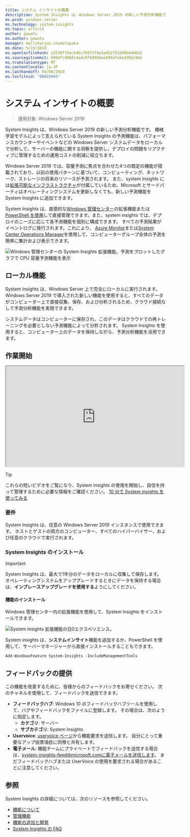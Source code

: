 ```yaml
---
title: システム インサイトの概要
description: System Insights は、Windows Server 2019 の新しい予測分析機能です。 機械学習モデルによって支えられている System Insights の予測機能は、パフォーマンスカウンターやイベントなどの Windows Server システムデータをローカルで分析して、サーバーの機能に関する洞察を提供し、デプロイの問題をリアクティブに管理するための運用コストの削減に役立ちます。
ms.prod: windows-server
ms.technology: system-insights
ms.topic: article
author: gawatu
ms.author: gawatu
manager: mallikarjun.chadalapaka
ms.date: 5/23/2018
ms.openlocfilehash: e2530ff9ecb4bcf69f2f9a3a452f51696b4466d2
ms.sourcegitcommit: b00d7c8968c4adc8f699dbee694afe6ed36bc9de
ms.translationtype: MT
ms.contentlocale: ja-JP
ms.lasthandoff: 04/08/2020
ms.locfileid: "80815945"
---
```

# <a name="system-insights-overview"></a>システム インサイトの概要

>適用対象: Windows Server 2019

System Insights は、Windows Server 2019 の新しい予測分析機能です。 機械学習モデルによって支えられている System Insights の予測機能は、パフォーマンスカウンターやイベントなどの Windows Server システムデータをローカルで分析して、サーバーの機能に関する洞察を提供し、デプロイの問題をリアクティブに管理するための運用コストの削減に役立ちます。 

Windows Server 2019 では、容量予測に焦点を合わせた4つの既定の機能が搭載されており、以前の使用パターンに基づいて、コンピューティング、ネットワーク、ストレージの将来のリソースが予測されます。 また、system Insights には[拡張可能なインフラストラクチャ](adding-and-developing-capabilities.md)が付属しているため、Microsoft とサードパーティはオペレーティングシステムを更新しなくても、新しい予測機能を System Insights に追加できます。 

System Insights は、直感的な[Windows 管理センター](https://docs.microsoft.com/windows-server/manage/windows-admin-center/overview)の拡張機能または[PowerShell を使用](https://aka.ms/SystemInsightsPowerShell)して直接管理できます。また、system insights では、デプロイのニーズに応じて各予測機能を個別に構成できます。 すべての予測結果がイベントログに発行されます。これにより、 [Azure Monitor](https://azure.microsoft.com/services/monitor/)または[System Center Operations Manager](https://docs.microsoft.com/system-center/scom/welcome?view=sc-om-1807)を使用して、コンピューターグループ全体の予測を簡単に集計および表示できます。

![Windows 管理センターの System Insights 拡張機能。予測をプロットしたグラフで CPU 容量予測機能を表示](media/cpu-forecast-2.png)

## <a name="local-functionality"></a>ローカル機能
System Insights は、Windows Server 上で完全にローカルに実行されます。 Windows Server 2019 で導入された新しい機能を使用すると、すべてのデータがコンピューター上で直接収集、保存、および分析されるため、クラウド接続なしで予測分析機能を実現できます。

システムデータはコンピューターに保存され、このデータはクラウドでの再トレーニングを必要としない予測機能によって分析されます。 System Insights を使用すると、コンピューター上のデータを保持しながら、予測分析機能を活用できます。 

## <a name="get-started"></a>作業開始

<iframe src=https://www.youtube-nocookie.com/embed/AJxQkx5WSaA width=560 height=315 allowfullscreen></iframe>

>[!TIP]
>これらの短いビデオをご覧になり、System Insights の使用を開始し、自信を持って管理するために必要な情報をご確認ください。 [10 分で System insights を使ってみる](https://blogs.technet.microsoft.com/filecab/2018/07/24/getting-started-with-system-insights-in-10-minutes/)

### <a name="requirements"></a>要件
System Insights は、任意の Windows Server 2019 インスタンスで使用できます。 ホストとゲストの両方のコンピューター、すべてのハイパーバイザー、および任意のクラウドで実行されます。

### <a name="install-system-insights"></a>System Insights のインストール
>[!IMPORTANT]
>System Insights は、最大で1年分のデータをローカルに収集して保存します。 オペレーティングシステムをアップグレードするときにデータを保持する場合は、**インプレースアップグレードを使用する**ようにしてください。

#### <a name="install-the-feature"></a>機能のインストール
Windows 管理センター内の拡張機能を使用して、System Insights をインストールできます。

![System Insights 拡張機能の日0エクスペリエンス。](media/day-0-2.png)

System insights は、**システムインサイト**機能を追加するか、PowerShell を使用して、サーバーマネージャーから直接インストールすることもできます。

```PowerShell
Add-WindowsFeature System-Insights -IncludeManagementTools
```

## <a name="provide-feedback"></a>フィードバックの提供
この機能を改善するために、皆様からのフィードバックをお寄せください。 次のチャネルを使用して、フィードバックを送信できます。
- **フィードバックハブ**: Windows 10 のフィードバックハブツールを使用して、バグやフィードバックをファイルに登録します。 その場合は、次のように指定します。
    - **カテゴリ**: サーバー 
    - **サブカテゴリ**: System Insights
- **Uservoice**: [uservoice ページ](https://windowsserver.uservoice.com/forums/295071-management-tools)から機能要求を送信します。 自分にとって重要なアップ投票項目に同僚と共有します。
- **電子メール**: 機能チームにプライベートでフィードバックを送信する場合は、system-insights-feed@microsoft.comに電子メールを送信します。 まだフィードバックハブまたは UserVoice の使用を要求される場合があることに注意してください。

## <a name="see-also"></a>参照
System Insights の詳細については、次のリソースを参照してください。

- [機能について](understanding-capabilities.md)
- [管理機能](managing-capabilities.md)
- [機能の追加と開発](adding-and-developing-capabilities.md)
- [System Insights の FAQ](faq.md)